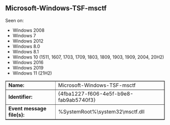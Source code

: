 ## Microsoft-Windows-TSF-msctf

Seen on:
* Windows 2008
* Windows 7
* Windows 2012
* Windows 8.0
* Windows 8.1
* Windows 10 (1511, 1607, 1703, 1709, 1803, 1809, 1903, 1909, 2004, 20H2)
* Windows 2016
* Windows 2019
* Windows 11 (21H2)

<table border="1" class="docutils">
  <tbody>
    <tr>
      <td><b>Name:</b></td>
      <td>Microsoft-Windows-TSF-msctf</td>
    </tr>
    <tr>
      <td><b>Identifier:</b></td>
      <td>{4fba1227-f606-4e5f-b9e8-fab9ab5740f3}</td>
    </tr>
    <tr>
      <td><b>Event message file(s):</b></td>
      <td>%SystemRoot%\system32\msctf.dll</td>
    </tr>
  </tbody>
</table>

&nbsp;

